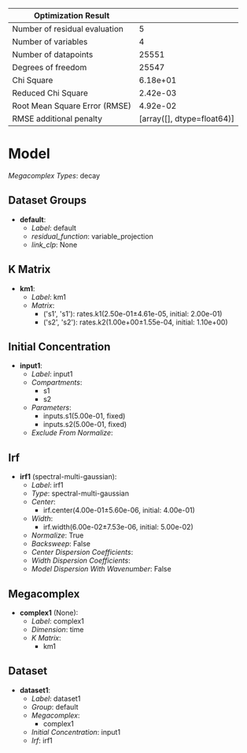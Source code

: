 | Optimization Result           |                            |
|-------------------------------|----------------------------|
| Number of residual evaluation | 5                          |
| Number of variables           | 4                          |
| Number of datapoints          | 25551                      |
| Degrees of freedom            | 25547                      |
| Chi Square                    | 6.18e+01                   |
| Reduced Chi Square            | 2.42e-03                   |
| Root Mean Square Error (RMSE) | 4.92e-02                   |
| RMSE additional penalty       | [array([], dtype=float64)] |

# Model

_Megacomplex Types_: decay

## Dataset Groups

* **default**:
  * *Label*: default
  * *residual_function*: variable_projection
  * *link_clp*: None

## K Matrix

* **km1**:
    * *Label*: km1
    * *Matrix*: 
      * ('s1', 's1'): rates.k1(2.50e-01±4.61e-05, initial: 2.00e-01)
      * ('s2', 's2'): rates.k2(1.00e+00±1.55e-04, initial: 1.10e+00)
  

## Initial Concentration

* **input1**:
    * *Label*: input1
    * *Compartments*: 
      * s1
      * s2
    * *Parameters*: 
      * inputs.s1(5.00e-01, fixed)
      * inputs.s2(5.00e-01, fixed)
    * *Exclude From Normalize*: 
  

## Irf

* **irf1** (spectral-multi-gaussian):
    * *Label*: irf1
    * *Type*: spectral-multi-gaussian
    * *Center*: 
      * irf.center(4.00e-01±5.60e-06, initial: 4.00e-01)
    * *Width*: 
      * irf.width(6.00e-02±7.53e-06, initial: 5.00e-02)
    * *Normalize*: True
    * *Backsweep*: False
    * *Center Dispersion Coefficients*: 
    * *Width Dispersion Coefficients*: 
    * *Model Dispersion With Wavenumber*: False
  

## Megacomplex

* **complex1** (None):
    * *Label*: complex1
    * *Dimension*: time
    * *K Matrix*: 
      * km1
  

## Dataset

* **dataset1**:
    * *Label*: dataset1
    * *Group*: default
    * *Megacomplex*: 
      * complex1
    * *Initial Concentration*: input1
    * *Irf*: irf1
  

